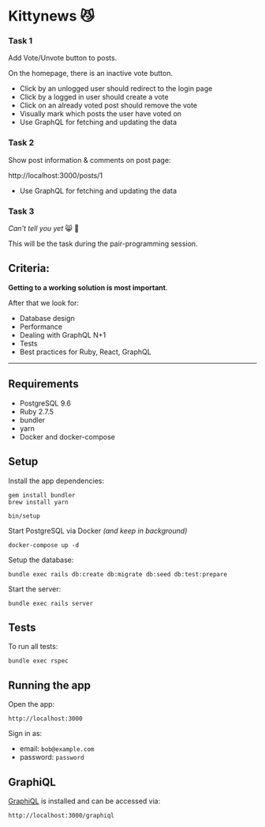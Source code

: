 # Kittynews 😼

### Task 1

Add Vote/Unvote button to posts.

On the homepage, there is an inactive vote button.

* Click by an unlogged user should redirect to the login page
* Click by a logged in user should create a vote
* Click on an already voted post should remove the vote
* Visually mark which posts the user have voted on
* Use GraphQL for fetching and updating the data

### Task 2

Show post information & comments on post page:

http://localhost:3000/posts/1

* Use GraphQL for fetching and updating the data

### Task 3

*Can't tell you yet* 😸 🙊

This will be the task during the pair-programming session.

## Criteria:

**Getting to a working solution is most important**.

After that we look for:

- Database design
- Performance
- Dealing with GraphQL N+1
- Tests
- Best practices for Ruby, React, GraphQL

---

## Requirements

- PostgreSQL 9.6
- Ruby 2.7.5
- bundler
- yarn
- Docker and docker-compose

## Setup

Install the app dependencies:

```
gem install bundler
brew install yarn

bin/setup
```

Start PostgreSQL via Docker *(and keep in background)*

```
docker-compose up -d
```

Setup the database:

```
bundle exec rails db:create db:migrate db:seed db:test:prepare
```

Start the server:

```
bundle exec rails server
```

## Tests

To run all tests:

```
bundle exec rspec
```

## Running the app

Open the app:

```
http://localhost:3000
```

Sign in as:

* email: `bob@example.com`
* password: `password`

## GraphiQL

[GraphiQL](https://www.npmjs.com/package/graphiql) is installed and can be accessed via:

```
http://localhost:3000/graphiql
```
